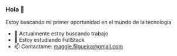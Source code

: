 ### Hola 👋

Estoy buscando mi primer oportunidad en el mundo de la tecnología

- 🔭 Actualmente estoy buscando trabajo
- 🌱 Estoy estudiando FullStack
- 📫 Contactame: maggie.filgueira@gmail.com
